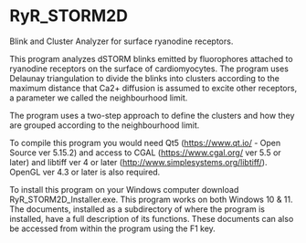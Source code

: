 # RyR_STORM2D
Blink and Cluster Analyzer for surface ryanodine receptors.

This program analyzes dSTORM blinks emitted by fluorophores attached to ryanodine 
receptors on the surface of cardiomyocytes. The program uses Delaunay triangulation 
to divide the blinks into clusters according to the maximum distance that Ca2+ diffusion 
is assumed to excite other receptors, a parameter we called the neighbourhood limit. 

The program uses a two-step approach to define the clusters and how they are grouped 
according to the neighbourhood limit.

To compile this program you would need Qt5 (https://www.qt.io/ - Open Source ver 5.15.2) 
and access to CGAL (https://www.cgal.org/  ver 5.5 or later) and libtiff ver 4 or later 
(http://www.simplesystems.org/libtiff/). OpenGL ver 4.3 or later is also required.
 
To install this program on your Windows computer download RyR_STORM2D_Installer.exe. 
This program works on both Windows 10 & 11. The documents, installed as 
a subdirectory of where the program is installed, have a full description of its functions.
These documents can also be accessed from within the program using the F1 key.
       
